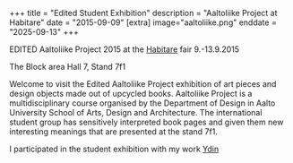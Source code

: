 +++
title = "Edited Student Exhibition"
description = "Aaltoliike Project at Habitare"
date = "2015-09-09"
[extra]
image="aaltoliike.png"
enddate = "2025-09-13"
+++

EDITED Aaltoliike Project 2015 at the [Habitare](https://habitare.messukeskus.com/) fair 9.-13.9.2015

The Block area Hall 7, Stand 7f1

Welcome to visit the Edited Aaltoliike Project exhibition of art pieces and design objects made out of upcycled books. Aaltoliike Project is a multidisciplinary course organised by the Department of Design in Aalto University School of Arts, Design and Architecture. The international student group has sensitively interpreted book pages and given them new interesting meanings that are presented at the stand 7f1.

I participated in the student exhibition with my work [Ydin](@/artwork/other/2015-ydin/index.md)